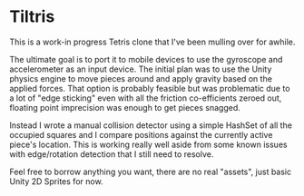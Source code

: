 # Tiltris
This is a work-in progress Tetris clone that I've been mulling over for awhile.

The ultimate goal is to port it to mobile devices to use the gyroscope and accelerometer as an input device.  The initial plan was to use the Unity physics engine to move pieces around and apply gravity based on the applied forces.  That option is probably feasible but was problematic due to a lot of "edge sticking" even with all the friction co-efficients zeroed out, floating point imprecision was enough to get pieces snagged.

Instead I wrote a manual collision detector using a simple HashSet<Vector2> of all the occupied squares and I compare positions against the currently active piece's location.  This is working really well aside from some known issues with edge/rotation detection that I still need to resolve.

Feel free to borrow anything you want, there are no real "assets", just basic Unity 2D Sprites for now.
